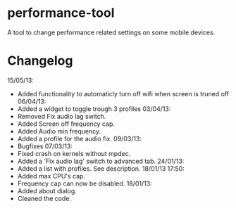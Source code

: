 performance-tool
================

A tool to change performance related settings on some mobile devices.

Changelog
================
15/05/13:
 * Added functionality to automaticly turn off wifi when screen is truned off
06/04/13:
 * Added a widget to toggle trough 3 profiles
03/04/13:
* Removed Fix audio lag switch.
 * Added Screen off frequency cap.
 * Added Audio min frequency.
 * Added a profile for the audio fix.
09/03/13:
 * Bugfixes
07/03/13:
 * Fixed crash on kernels without mpdec.
 * Added a 'Fix audio lag' switch to advanced tab.
24/01/13:
 * Added a list with profiles. See description.
18/01/13 17:50:
 * Added max CPU's cap.
 * Frequency cap can now be disabled.
18/01/13:
 * Added about dialog.
 * Cleaned the code.
